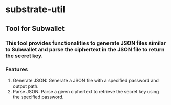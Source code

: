 # substrate-util
## Tool for Subwallet
### This tool provides functionalities to generate JSON files similar to Subwallet and parse the ciphertext in the JSON file to return the secret key.

### Features
1. Generate JSON: Generate a JSON file with a specified password and output path.
2. Parse JSON: Parse a given ciphertext to retrieve the secret key using the specified password.